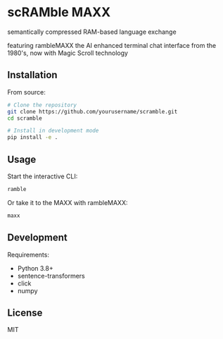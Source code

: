 # scRAMble MAXX
 
semantically compressed RAM-based language exchange

featuring rambleMAXX the AI enhanced terminal chat interface from the 1980's, now with Magic Scroll technology 

## Installation

From source:
```bash
# Clone the repository
git clone https://github.com/yourusername/scramble.git
cd scramble

# Install in development mode
pip install -e .
```

## Usage

Start the interactive CLI:
```bash
ramble
```

Or take it to the MAXX with rambleMAXX:
```bash
maxx
```

## Development

Requirements:
- Python 3.8+
- sentence-transformers
- click
- numpy

## License

MIT

